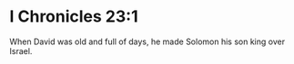 # I Chronicles 23:1

When David was old and full of days, he made Solomon his son king over Israel.
